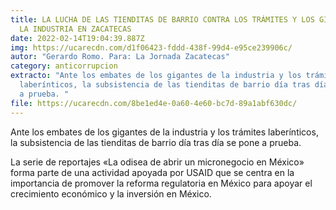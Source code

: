 ```yaml
---
title: LA LUCHA DE LAS TIENDITAS DE BARRIO CONTRA LOS TRÁMITES Y LOS GIGANTES DE
  LA INDUSTRIA EN ZACATECAS
date: 2022-02-14T19:04:39.887Z
img: https://ucarecdn.com/d1f06423-fddd-438f-99d4-e95ce239906c/
autor: "Gerardo Romo. Para: La Jornada Zacatecas"
category: anticorrupcion
extracto: "Ante los embates de los gigantes de la industria y los trámites
  laberínticos, la subsistencia de las tienditas de barrio día tras día se pone
  a prueba. "
file: https://ucarecdn.com/8be1ed4e-0a60-4e60-bc7d-89a1abf630dc/
---
```

<!--StartFragment-->

Ante los embates de los gigantes de la industria y los trámites laberínticos, la subsistencia de las tienditas de barrio día tras día se pone a prueba. 

La serie de reportajes «La odisea de abrir un micronegocio en México» forma parte de una actividad apoyada por USAID que se centra en la importancia de promover la reforma regulatoria en México para apoyar el crecimiento económico y la inversión en México.

<!--EndFragment-->